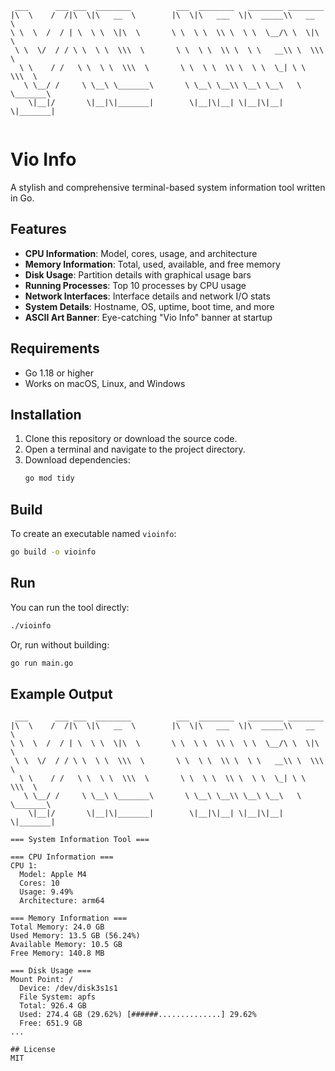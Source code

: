 ```
 ___      ___ ___  ________          ___  ________   ________ ________     
|\  \    /  /|\  \|\   __  \        |\  \|\   ___  \|\  _____\\   __  \    
\ \  \  /  / | \  \ \  \|\  \       \ \  \ \  \\ \  \ \  \__/\ \  \|\  \   
 \ \  \/  / / \ \  \ \  \\\  \       \ \  \ \  \\ \  \ \   __\\ \  \\\  \  
  \ \    / /   \ \  \ \  \\\  \       \ \  \ \  \\ \  \ \  \_| \ \  \\\  \ 
   \ \__/ /     \ \__\ \_______\       \ \__\ \__\\ \__\ \__\   \ \_______\
    \|__|/       \|__|\|_______|        \|__|\|__| \|__|\|__|    \|_______|
                                                                           
```                                                                           
# Vio Info

A stylish and comprehensive terminal-based system information tool written in Go.

## Features
- **CPU Information**: Model, cores, usage, and architecture
- **Memory Information**: Total, used, available, and free memory
- **Disk Usage**: Partition details with graphical usage bars
- **Running Processes**: Top 10 processes by CPU usage
- **Network Interfaces**: Interface details and network I/O stats
- **System Details**: Hostname, OS, uptime, boot time, and more
- **ASCII Art Banner**: Eye-catching "Vio Info" banner at startup

## Requirements
- Go 1.18 or higher
- Works on macOS, Linux, and Windows

## Installation
1. Clone this repository or download the source code.
2. Open a terminal and navigate to the project directory.
3. Download dependencies:
   ```sh
   go mod tidy
   ```

## Build
To create an executable named `vioinfo`:
```sh
go build -o vioinfo
```

## Run
You can run the tool directly:
```sh
./vioinfo
```
Or, run without building:
```sh
go run main.go
```

## Example Output
```
 ___      ___ ___  ________          ___  ________   ________ ________     
|\  \    /  /|\  \|\   __  \        |\  \|\   ___  \|\  _____\\   __  \    
\ \  \  /  / | \  \ \  \|\  \       \ \  \ \  \\ \  \ \  \__/\ \  \|\  \   
 \ \  \/  / / \ \  \ \  \\\  \       \ \  \ \  \\ \  \ \   __\\ \  \\\  \  
  \ \    / /   \ \  \ \  \\\  \       \ \  \ \  \\ \  \ \  \_| \ \  \\\  \ 
   \ \__/ /     \ \__\ \_______\       \ \__\ \__\\ \__\ \__\   \ \_______\
    \|__|/       \|__|\|_______|        \|__|\|__| \|__|\|__|    \|_______|

=== System Information Tool ===

=== CPU Information ===
CPU 1:
  Model: Apple M4
  Cores: 10
  Usage: 9.49%
  Architecture: arm64

=== Memory Information ===
Total Memory: 24.0 GB
Used Memory: 13.5 GB (56.24%)
Available Memory: 10.5 GB
Free Memory: 140.8 MB

=== Disk Usage ===
Mount Point: /
  Device: /dev/disk3s1s1
  File System: apfs
  Total: 926.4 GB
  Used: 274.4 GB (29.62%) [######..............] 29.62%
  Free: 651.9 GB
...

## License
MIT 
